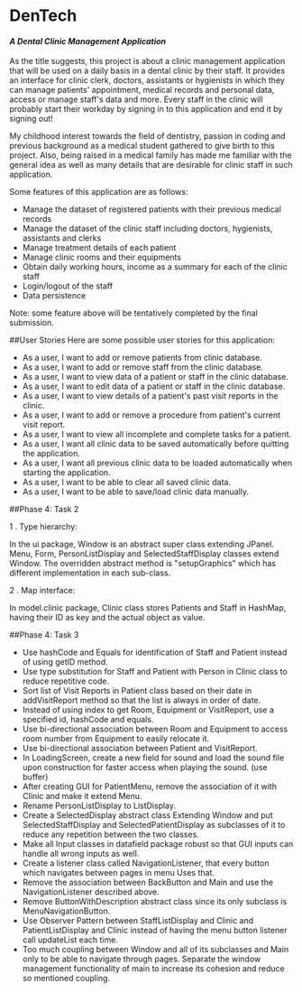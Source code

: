 # DenTech 
#### *A Dental Clinic Management Application*

As the title suggests, this project is about a clinic management application that will be used on a
daily basis in a dental clinic by their staff. It provides an interface for clinic clerk, doctors,
assistants or hygienists in which they can manage patients' appointment, medical records and personal
data, access or manage staff's data and more. Every staff in the clinic will probably start their
workday by signing in to this application and end it by signing out!

My childhood interest towards the field of dentistry, passion in coding and previous background as a
medical student gathered to give birth to this project. Also, being raised in a medical family has made
me familiar with the general idea as well as many details that are desirable for clinic staff in such
application.

Some features of this application are as follows:
- Manage the dataset of registered patients with their previous medical records
- Manage the dataset of the clinic staff including doctors, hygienists, assistants and clerks
- Manage treatment details of each patient
- Manage clinic rooms and their equipments
- Obtain daily working hours, income as a summary for each of the clinic staff
- Login/logout of the staff
- Data persistence

Note: some feature above will be tentatively completed by the final submission.

##User Stories
Here are some possible user stories for this application:
- As a user, I want to add or remove patients from clinic database.
- As a user, I want to add or remove staff from the clinic database.
- As a user, I want to view data of a patient or staff in the clinic database.
- As a user, I want to edit data of a patient or staff in the clinic database.
- As a user, I want to view details of a patient's past visit reports in the clinic.
- As a user, I want to add or remove a procedure from patient's current visit report.
- As a user, I want to view all incomplete and complete tasks for a patient.
- As a user, I want all clinic data to be saved automatically before quitting the application.
- As a user, I want all previous clinic data to be loaded automatically when starting the application.
- As a user, I want to be able to clear all saved clinic data.
- As a user, I want to be able to save/load clinic data manually.

##Phase 4: Task 2

1 . Type hierarchy:

   In the ui package, Window is an abstract super class extending JPanel. Menu, Form, PersonListDisplay
   and SelectedStaffDisplay classes extend Window. The overridden abstract method is "setupGraphics"
   which has different implementation in each sub-class.

2 . Map interface:

   In model.clinic package, Clinic class stores Patients and Staff in HashMap, having their ID as key
   and the actual object as value.
   
##Phase 4: Task 3
- Use hashCode and Equals for identification of Staff and Patient instead of using getID method.
- Use type substitution for Staff and Patient with Person in Clinic class to reduce repetitive code.
- Sort list of Visit Reports in Patient class based on their date in addVisitReport method so that the
list is always in order of date.
- Instead of using index to get Room, Equipment or VisitReport, use a specified id, hashCode and equals.
- Use bi-directional association between Room and Equipment to access room number from Equipment to easily relocate it.
- Use bi-directional association between Patient and VisitReport.
- In LoadingScreen, create a new field for sound and load the sound file upon construction for faster
access when playing the sound. (use buffer)
- After creating GUI for PatientMenu, remove the association of it with Clinic and make it extend Menu.
- Rename PersonListDisplay to ListDisplay.
- Create a SelectedDisplay abstract class Extending Window and put SelectedStaffDisplay and SelectedPatientDisplay
as subclasses of it to reduce any repetition between the two classes.
- Make all Input classes in datafield package robust so that GUI inputs can handle all wrong inputs as well.
- Create a listener class called NavigationListener, that every button which navigates between pages in menu
Uses that.
- Remove the association between BackButton and Main and use the NavigationListener described above.
- Remove ButtonWithDescription abstract class since its only subclass is MenuNavigationButton.
- Use Observer Pattern between StaffListDisplay and Clinic and PatientListDisplay and Clinic instead of
having the menu button listener call updateList each time.
- Too much coupling between Window and all of its subclasses and Main only to be able to navigate through
pages. Separate the window management functionality of main to increase its cohesion and reduce so mentioned
coupling.
